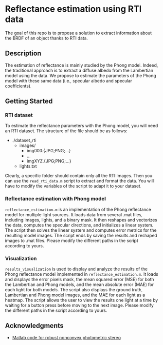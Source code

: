 # Reflectance estimation using RTI data
The goal of this repo is to propose a solution to extract information about the BRDF of an object thanks to RTI data.

## Description

The estimation of reflectance is mainly studied by the Phong model. Indeed, the traditional approach is to extract a diffuse albedo from the Lambertian model using the data. We propose to estimate the parameters of the Phong model with these same data (i.e., specular albedo and specular coefficients).

## Getting Started

### RTI dataset
To estimate the reflectance parameters with the Phong model, you will need an RTI dataset. The structure of the file should be as follows:
 - ./dataset_rti
	 - images/
		 - img000.{JPG;PNG;...}
		 - ...
		 - imgXYZ.{JPG;PNG;...}
	 - lights.txt

Clearly, a specific folder should contain only all the RTI images. Then you can use the `read_rti_data.m` script to extract and format the data. You will have to modify the variables of the script to adapt it to your dataset. 

### Reflectance estimation with Phong model
`reflectance_estimation.m` is an implementation of the Phong reflectance model for multiple light sources. It loads data from several .mat files, including images, lights, and a binary mask. It then reshapes and vectorizes the data, computes the specular directions, and initializes a linear system. The script then solves the linear system and computes error metrics for the resulting model images. The script ends by saving the results and reshaped images to .mat files. Please modify the different paths in the script according to yours.

### Visualization
`results_visualization` is used to display and analyze the results of the Phong reflectance model implemented in `reflectance_estimation.m`. It loads and displays the error pixels mask, the mean squared error (MSE) for both the Lambertian and Phong models, and the mean absolute error (MAE) for each light for both models. The script also displays the ground truth, Lambertian and Phong model images, and the MAE for each light as a heatmap. The script allows the user to view the results one light at a time by waiting for a button press before moving to the next image. Please modify the different paths in the script according to yours.

## Acknowledgments

 - [Matlab code for robust nonconvex photometric stereo](https://github.com/yqueau/robust_ps)


